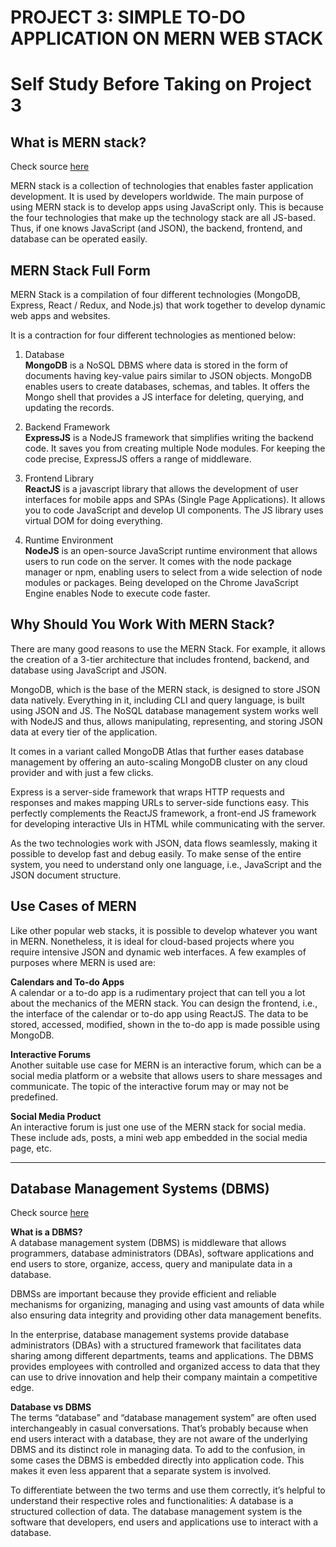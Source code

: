 # PROJECT 3: SIMPLE TO-DO APPLICATION ON MERN WEB STACK

# Self Study Before Taking on Project 3



## What is MERN stack?

Check source [here](https://www.simplilearn.com/tutorials/mongodb-tutorial/what-is-mern-stack-introduction-and-examples#:~:text=MERN%20stack%20is%20a%20collection,stack%20are%20all%20JS%2Dbased.)

MERN stack is a collection of technologies that enables faster application development. It is used by developers worldwide. The main purpose of using MERN stack is to develop apps using JavaScript only. This is because the four technologies that make up the technology stack are all JS-based. Thus, if one knows JavaScript (and JSON), the backend, frontend, and database can be operated easily. 

## MERN Stack Full Form

MERN Stack is a compilation of four different technologies (MongoDB, Express, React / Redux, and Node.js) that work together to develop dynamic web apps and websites. 

It is a contraction for four different technologies as mentioned below:

1. Database  
**MongoDB** is a NoSQL DBMS where data is stored in the form of documents having key-value pairs similar to JSON objects. MongoDB enables users to create databases, schemas, and tables. It offers the Mongo shell that provides a JS interface for deleting, querying, and updating the records.

2. Backend Framework  
**ExpressJS** is a NodeJS framework that simplifies writing the backend code. It saves you from creating multiple Node modules. For keeping the code precise, ExpressJS offers a range of middleware.

3. Frontend Library  
**ReactJS** is a javascript library that allows the development of user interfaces for mobile apps and SPAs (Single Page Applications). It allows you to code JavaScript and develop UI components. The JS library uses virtual DOM for doing everything.

4. Runtime Environment  
**NodeJS** is an open-source JavaScript runtime environment that allows users to run code on the server. It comes with the node package manager or npm, enabling users to select from a wide selection of node modules or packages. Being developed on the Chrome JavaScript Engine enables Node to execute code faster.


## Why Should You Work With MERN Stack?

There are many good reasons to use the MERN Stack. For example, it allows the creation of a 3-tier architecture that includes frontend, backend, and database using JavaScript and JSON.

MongoDB, which is the base of the MERN stack, is designed to store JSON data natively. Everything in it, including CLI and query language, is built using JSON and JS. The NoSQL database management system works well with NodeJS and thus, allows manipulating, representing, and storing JSON data at every tier of the application.

It comes in a variant called MongoDB Atlas that further eases database management by offering an auto-scaling MongoDB cluster on any cloud provider and with just a few clicks.

Express is a server-side framework that wraps HTTP requests and responses and makes mapping URLs to server-side functions easy. This perfectly complements the ReactJS framework, a front-end JS framework for developing interactive UIs in HTML while communicating with the server.

As the two technologies work with JSON, data flows seamlessly, making it possible to develop fast and debug easily. To make sense of the entire system, you need to understand only one language, i.e., JavaScript and the JSON document structure.


## Use Cases of MERN

Like other popular web stacks, it is possible to develop whatever you want in MERN. Nonetheless, it is ideal for cloud-based projects where you require intensive JSON and dynamic web interfaces. A few examples of purposes where MERN is used are:

**Calendars and To-do Apps**  
A calendar or a to-do app is a rudimentary project that can tell you a lot about the mechanics of the MERN stack. You can design the frontend, i.e., the interface of the calendar or to-do app using ReactJS. The data to be stored, accessed, modified, shown in the to-do app is made possible using MongoDB.

**Interactive Forums**  
Another suitable use case for MERN is an interactive forum, which can be a social media platform or a website that allows users to share messages and communicate. The topic of the interactive forum may or may not be predefined.

**Social Media Product**  
An interactive forum is just one use of the MERN stack for social media. These include ads, posts, a mini web app embedded in the social media page, etc.

---
## Database Management Systems (DBMS)

Check source [here](https://www.techopedia.com/definition/24361/database-management-systems-dbms)

**What is a DBMS?**  
A database management system (DBMS) is middleware that allows programmers, database administrators (DBAs), software applications and end users to store, organize, access, query and manipulate data in a database. 

DBMSs are important because they provide efficient and reliable mechanisms for organizing, managing and using vast amounts of data while also ensuring data integrity and providing other data management benefits. 

In the enterprise, database management systems provide database administrators (DBAs) with a structured framework that facilitates data sharing among different departments, teams and applications. The DBMS provides employees with controlled and organized access to data that they can use to drive innovation and help their company maintain a competitive edge.

**Database vs DBMS**  
The terms “database” and “database management system” are often used interchangeably in casual conversations. That’s probably because when end users interact with a database, they are not aware of the underlying DBMS and its distinct role in managing data. To add to the confusion, in some cases the DBMS is embedded directly into application code. This makes it even less apparent that a separate system is involved.

To differentiate between the two terms and use them correctly, it’s helpful to understand their respective roles and functionalities: A database is a structured collection of data. The database management system is the software that developers, end users and applications use to interact with a database.

